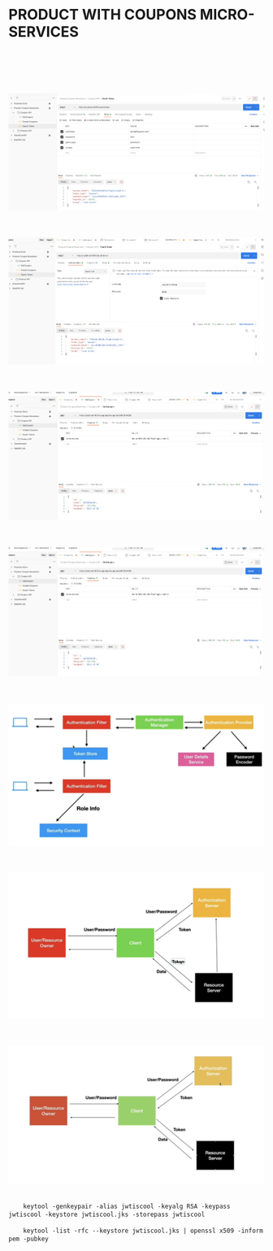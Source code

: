 <br>

# PRODUCT WITH COUPONS MICRO-SERVICES 

<br>
<br>
<br>




<br>
<br>

<img src="images/OAUTH_TOKEN_1.png" alt="Girl in a jacket" >

<br>
<br>

<br>
<br>

<img src="images/OAUTH_TOKEN_2.png" alt="Girl in a jacket" >

<br>
<br>

<br>
<br>

<img src="images/COUPON_GET_REQUEST_WITH_OAUTH_TOKEN.png" alt="Girl in a jacket" >

<br>
<br>


<br>
<br>

<img src="images/COUPON_GET_REQUEST_WITH_OAUTH_TOKEN.png" alt="Girl in a jacket" >

<br>
<br>


<br>
<br>

<img src="images/OAUTH_REQUEST_FLOW.png" alt="Girl in a jacket" >

<br>
<br>


<br>
<br>

<img src="images/NORMAL_OAUTH_WITHOUT_JWT.png" alt="Girl in a jacket" >

<br>
<br>




<br>
<br>

<img src="images/NORMAL_OAUTH_WITH_JWT.png" alt="Girl in a jacket" >

<br>
<br>




```
    keytool -genkeypair -alias jwtiscool -keyalg RSA -keypass jwtiscool -keystore jwtiscool.jks -storepass jwtiscool

    keytool -list -rfc --keystore jwtiscool.jks | openssl x509 -inform pem -pubkey
```